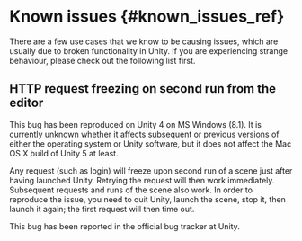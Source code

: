 Known issues {#known_issues_ref}
===========

There are a few use cases that we know to be causing issues, which are usually due to broken functionality in Unity. If you are experiencing strange behaviour, please check out the following list first.

## HTTP request freezing on second run from the editor

This bug has been reproduced on Unity 4 on MS Windows (8.1). It is currently unknown whether it affects subsequent or previous versions of either the operating system or Unity software, but it does not affect the Mac OS X build of Unity 5 at least.

Any request (such as login) will freeze upon second run of a scene just after having launched Unity. Retrying the request will then work immediately. Subsequent requests and runs of the scene also work. In order to reproduce the issue, you need to quit Unity, launch the scene, stop it, then launch it again; the first request will then time out.

This bug has been reported in the official bug tracker at Unity.
